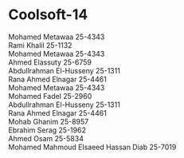 Coolsoft-14
===========
Mohamed Metawaa 25-4343 <br>
Rami Khalil 25-1132 <br>
Mohamed Metawaa 25-4343<br>
Ahmed Elassuty 25-6759<br>
Abdullrahman El-Husseny 25-1311 <br>
Rana Ahmed Elnagar  25-4461 <br>
Mohamed Metawaa 25-4343 <br>
Mohamed Fadel 25-2960 <br>
Abdullrahman El-Husseny 25-1311 <br>
Rana Ahmed Elnagar  25-4461 <br>
Mohab Ghanim 25-8957 <br>
Ebrahim Serag 25-1962 <br>
Ahmed Osam 25-5834 <br>
Mohamed Mahmoud Elsaeed Hassan Diab  25-7019 <br>
